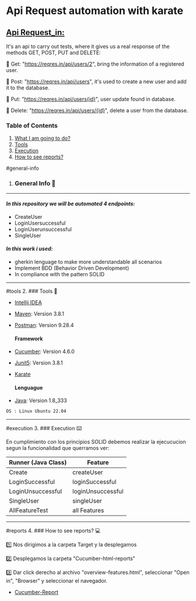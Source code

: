 # Api Request automation with karate


## <u> Api Request_in: </u>

 It's an api to carry out tests, where it gives us a real response of the methods GET, POST, PUT and DELETE:

:pushpin: Get: "https://reqres.in/api/users/2", bring the information of a registered user.

:pushpin: Post: "https://reqres.in/api/users", it's used to create a new user and add it to the database.

:pushpin: Put: "https://reqres.in/api/users{id}", user update found in database.

:pushpin: Delete: "https://reqres.in/api/users/{id}", delete a user from the database.


### Table of Contents
1. [What I am going to do?](#general-info)
2. [Tools](#tools)
3. [Execution](#execution)
4. [How to see reports?](#reports)

#general-info
1. ### General Info :mag_right:

***

#### _In this repository we will be automated 4 endpoints:_
 <ul> 
<li>CreateUser
<li>LoginUsersuccessful
<li>LoginUserunsuccessful
<li>SingleUser 
</ul>

#### _In this work i used:_
* gherkin lenguage to make more understandable all scenarios
* Implement BDD (Behavior Driven Development)
* In compliance with the pattern SOLID

***
#tools
2. ### Tools :briefcase:

* [Intellij IDEA](https://www.jetbrains.com/es-es/idea/)
* [Maven](https://mvnrepository.com/): Version 3.8.1
* [Postman](https://www.java.com/en/): Version 9.28.4

   #### Framework

* [Cucumber](https://cucumber.io/): Version 4.6.0
* [Junit5](https://junit.org/junit5/): Version 3.8.1
* [Karate]()

  #### Lenguague

* [Java](https://www.java.com/en/): Version 1.8_333

```bash
OS : Linux Ubuntu 22.04
```
***
#execution
3. ### Execution :keyboard:

En cumplimiento con los principios SOLID debemos realizar la ejecucucion segun la funcionalidad que querramos ver:

| Runner (Java Class) | Feature          |
|---------------------|------------------|
| Create              | createUser       |
| LoginSuccessful     | loginSuccessful  |
| LoginUnsuccessful   | loginUnsuccessful|
| SingleUser          | singleUser       |
| AllFeatureTest      | all Features     |

***
#reports
4. ### How to see reports? :computer:

:one: Nos dirigimos a la carpeta Target y la desplegamos

:two: Desplegamos la carpeta "Cucumber-html-reports"

:three: Dar click derecho al archivo "overview-features.html", seleccionar "Open in", "Browser" y seleccionar el navegador.


* [Cucumber-Report](https://github.com/FamaMatias/QA-backend-automation-with-karate/blob/Feature/log_in_log_out/Cucumber-Report.png)


